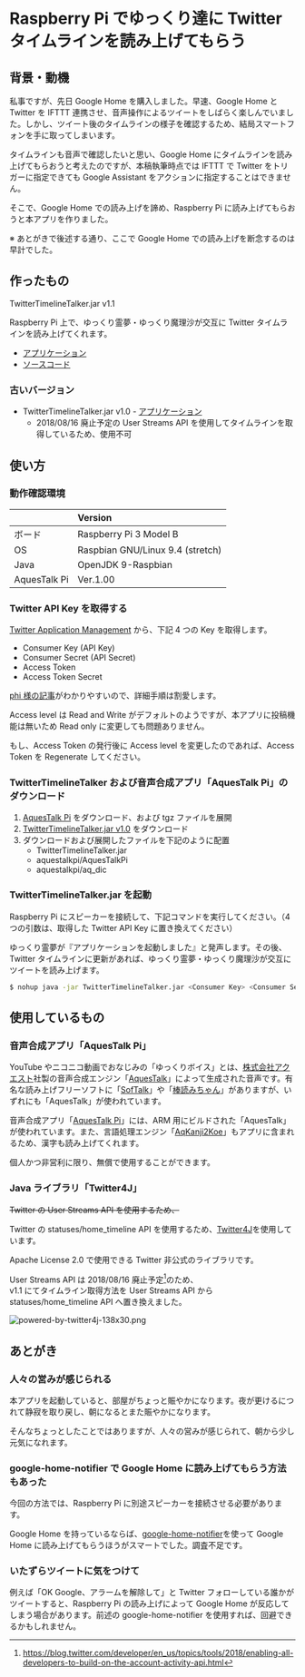 # Raspberry Pi でゆっくり達に Twitter タイムラインを読み上げてもらう

## 背景・動機

私事ですが、先日 Google Home を購入しました。早速、Google Home と Twitter を IFTTT 連携させ、音声操作によるツイートをしばらく楽しんでいました。しかし、ツイート後のタイムラインの様子を確認するため、結局スマートフォンを手に取ってしまいます。

タイムラインも音声で確認したいと思い、Google Home にタイムラインを読み上げてもらおうと考えたのですが、本稿執筆時点では IFTTT で Twitter をトリガーに指定できても Google Assistant をアクションに指定することはできません。

そこで、Google Home での読み上げを諦め、Raspberry Pi に読み上げてもらおうと本アプリを作りました。

※ あとがきで後述する通り、ここで Google Home での読み上げを断念するのは早計でした。

## 作ったもの

TwitterTimelineTalker.jar v1.1

Raspberry Pi 上で、ゆっくり霊夢・ゆっくり魔理沙が交互に Twitter タイムラインを読み上げてくれます。

* [アプリケーション](http://redmine.mizo0203.com/attachments/64/TwitterTimelineTalker.jar)
* [ソースコード](https://github.com/mizo0203/TwitterTimelineTalker)

### 古いバージョン

* TwitterTimelineTalker.jar v1.0 - [アプリケーション](http://redmine.mizo0203.com/attachments/57/TwitterTimelineTalker.jar)
    * 2018/08/16 廃止予定の User Streams API を使用してタイムラインを取得しているため、使用不可

## 使い方

### 動作確認環境

|              | Version                          |
|:-------------|:---------------------------------|
| ボード        | Raspberry Pi 3 Model B           |
| OS           | Raspbian GNU/Linux 9.4 (stretch) |
| Java         | OpenJDK 9-Raspbian               |
| AquesTalk Pi | Ver.1.00                         |

### Twitter API Key を取得する

[Twitter Application Management](https://apps.twitter.com) から、下記 4 つの Key を取得します。

* Consumer Key (API Key)
* Consumer Secret (API Secret)
* Access Token
* Access Token Secret

[phi 様の記事](http://phiary.me/twitter-api-key-get-how-to/)がわかりやすいので、詳細手順は割愛します。

Access level は Read and Write がデフォルトのようですが、本アプリに投稿機能は無いため Read only に変更しても問題ありません。

もし、Access Token の発行後に Access level を変更したのであれば、Access Token を Regenerate してください。

### TwitterTimelineTalker および音声合成アプリ「AquesTalk Pi」のダウンロード

1. [AquesTalk Pi](https://www.a-quest.com/products/aquestalkpi.html) をダウンロード、および tgz ファイルを展開
2. [TwitterTimelineTalker.jar v1.0](http://redmine.mizo0203.com/attachments/57/TwitterTimelineTalker.jar) をダウンロード
3. ダウンロードおよび展開したファイルを下記のように配置
	* TwitterTimelineTalker.jar
	* aquestalkpi/AquesTalkPi
	* aquestalkpi/aq_dic

### TwitterTimelineTalker.jar を起動

Raspberry Pi にスピーカーを接続して、下記コマンドを実行してください。（4 つの引数は、取得した Twitter API Key に置き換えてください）

ゆっくり霊夢が『アプリケーションを起動しました』と発声します。その後、Twitter タイムラインに更新があれば、ゆっくり霊夢・ゆっくり魔理沙が交互にツイートを読み上げます。

```bash
$ nohup java -jar TwitterTimelineTalker.jar <Consumer Key> <Consumer Secret> <Access Token> <Access Token Secret> &
```

## 使用しているもの

### 音声合成アプリ「AquesTalk Pi」

YouTube やニコニコ動画でおなじみの「ゆっくりボイス」とは、[株式会社アクエスト](https://www.a-quest.com/index.html)社製の音声合成エンジン「[AquesTalk](https://www.a-quest.com/products/aquestalk_1.html)」によって生成された音声です。有名な読み上げフリーソフトに「[SofTalk](https://www35.atwiki.jp/softalk/)」や「[棒読みちゃん](http://chi.usamimi.info/Program/Application/BouyomiChan/)」がありますが、いずれにも「AquesTalk」が使われています。

音声合成アプリ「[AquesTalk Pi](https://www.a-quest.com/products/aquestalkpi.html)」には、ARM 用にビルドされた「AquesTalk」が使われています。また、言語処理エンジン「[AqKanji2Koe](https://www.a-quest.com/products/aqkanji2koe.html)」もアプリに含まれるため、漢字も読み上げてくれます。

個人かつ非営利に限り、無償で使用することができます。

### Java ライブラリ「Twitter4J」

~~Twitter の User Streams API を使用するため、~~

Twitter の statuses/home_timeline API を使用するため、[Twitter4J](http://twitter4j.org/)を使用しています。

Apache License 2.0 で使用できる Twitter 非公式のライブラリです。

User Streams API は 2018/08/16 廃止予定[^1]のため、  
v1.1 にてタイムライン取得方法を User Streams API から statuses/home_timeline API へ置き換えました。

![powered-by-twitter4j-138x30.png](https://qiita-image-store.s3.amazonaws.com/0/40619/6e7bb573-0590-e434-42f3-759355d3971c.png "powered-by-twitter4j-138x30.png")

## あとがき

### 人々の営みが感じられる

本アプリを起動していると、部屋がちょっと賑やかになります。夜が更けるにつれて静寂を取り戻し、朝になるとまた賑やかになります。

そんなちょっとしたことではありますが、人々の営みが感じられて、朝から少し元気になれます。

### google-home-notifier で Google Home に読み上げてもらう方法もあった

今回の方法では、Raspberry Pi に別途スピーカーを接続させる必要があります。

Google Home を持っているならば、[google-home-notifier](https://github.com/noelportugal/google-home-notifier)を使って Google Home に読み上げてもらうほうがスマートでした。調査不足です。

### いたずらツイートに気をつけて

例えば「OK Google、アラームを解除して」と Twitter フォローしている誰かがツイートすると、Raspberry Pi の読み上げによって Google Home が反応してしまう場合があります。前述の google-home-notifier を使用すれば、回避できるかもしれません。

[^1]: https://blog.twitter.com/developer/en_us/topics/tools/2018/enabling-all-developers-to-build-on-the-account-activity-api.html
